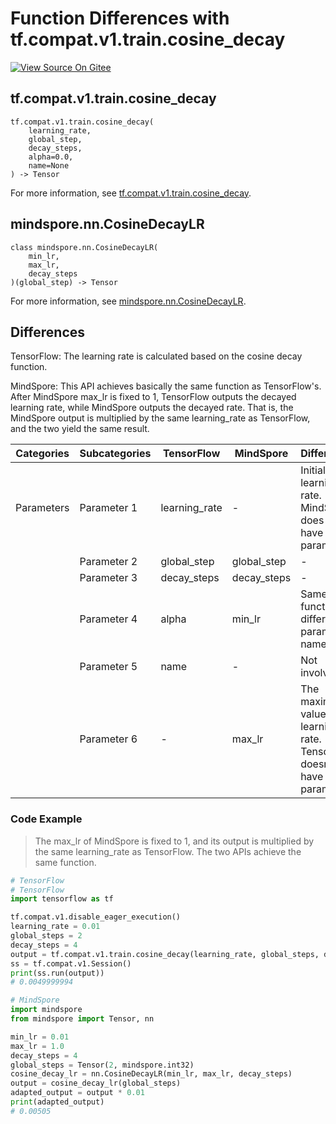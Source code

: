 # Function Differences with tf.compat.v1.train.cosine_decay

[![View Source On Gitee](https://mindspore-website.obs.cn-north-4.myhuaweicloud.com/website-images/master/resource/_static/logo_source_en.png)](https://gitee.com/mindspore/docs/blob/master/docs/mindspore/source_en/note/api_mapping/tensorflow_diff/CosineDecayLR.md)

## tf.compat.v1.train.cosine_decay

```text
tf.compat.v1.train.cosine_decay(
    learning_rate,
    global_step,
    decay_steps,
    alpha=0.0,
    name=None
) -> Tensor
```

For more information, see [tf.compat.v1.train.cosine_decay](https://tensorflow.google.cn/versions/r2.6/api_docs/python/tf/compat/v1/train/cosine_decay).

## mindspore.nn.CosineDecayLR

```text
class mindspore.nn.CosineDecayLR(
    min_lr,
    max_lr,
    decay_steps
)(global_step) -> Tensor
```

For more information, see [mindspore.nn.CosineDecayLR](https://mindspore.cn/docs/en/master/api_python/nn/mindspore.nn.CosineDecayLR.html).

## Differences

TensorFlow: The learning rate is calculated based on the cosine decay function.

MindSpore: This API achieves basically the same function as TensorFlow's. After MindSpore max_lr is fixed to 1, TensorFlow outputs the decayed learning rate, while MindSpore outputs the decayed rate. That is, the MindSpore output is multiplied by the same learning_rate as TensorFlow, and the two yield the same result.

| Categories | Subcategories |TensorFlow | MindSpore | Differences |
| --- | --- | --- | --- |---|
|Parameters | Parameter 1 | learning_rate | - |Initial learning rate. MindSpore does not have this parameter |
| | Parameter 2 | global_step | global_step |- |
| | Parameter 3 | decay_steps | decay_steps |- |
| | Parameter 4 | alpha | min_lr |Same function, different parameter names|
| | Parameter 5 | name | - | Not involved |
| | Parameter 6 | - | max_lr |The maximum value of learning rate. TensorFlow doesn't have this parameter |

### Code Example

> The max_lr of MindSpore is fixed to 1, and its output is multiplied by the same learning_rate as TensorFlow. The two APIs achieve the same function.

```python
# TensorFlow
# TensorFlow
import tensorflow as tf

tf.compat.v1.disable_eager_execution()
learning_rate = 0.01
global_steps = 2
decay_steps = 4
output = tf.compat.v1.train.cosine_decay(learning_rate, global_steps, decay_steps)
ss = tf.compat.v1.Session()
print(ss.run(output))
# 0.0049999994

# MindSpore
import mindspore
from mindspore import Tensor, nn

min_lr = 0.01
max_lr = 1.0
decay_steps = 4
global_steps = Tensor(2, mindspore.int32)
cosine_decay_lr = nn.CosineDecayLR(min_lr, max_lr, decay_steps)
output = cosine_decay_lr(global_steps)
adapted_output = output * 0.01
print(adapted_output)
# 0.00505
```
